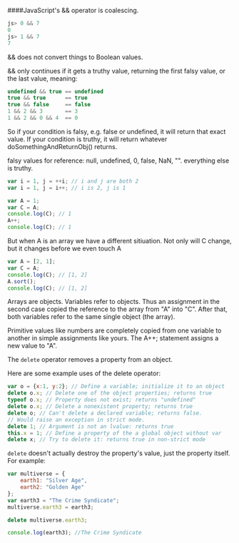 ####JavaScript's && operator is coalescing.

```js
js> 0 && 7
0
js> 1 && 7
7
```

&& does not convert things to Boolean values.

&& only continues if it gets a truthy value, returning the first falsy value, or the last value, meaning:

```js
undefined && true == undefined
true && true      == true
true && false     == false
1 && 2 && 3       == 3
1 && 2 && 0 && 4  == 0
```
So if your condition is falsy, e.g. false or undefined, it will return that exact value. If your condition is truthy, it will return whatever doSomethingAndReturnObj() returns.

falsy values for reference: null, undefined, 0, false, NaN, "". everything else is truthy.

```js
var i = 1, j = ++i; // i and j are both 2
var i = 1, j = i++; // i is 2, j is 1
```
```js
var A = 1;
var C = A;
console.log(C); // 1
A++;
console.log(C); // 1
```
But when A is an array we have a different sitiuation. Not only will C change, but it changes before we even touch A

```js
var A = [2, 1];
var C = A;
console.log(C); // [1, 2]
A.sort();
console.log(C); // [1, 2]
```
Arrays are objects. Variables refer to objects. Thus an assignment in the second case copied the reference to the array from "A" into "C". After that, both variables refer to the same single object (the array).

Primitive values like numbers are completely copied from one variable to another in simple assignments like yours. The A++; statement assigns a new value to "A".

The `delete` operator removes a property from an object.

Here are some example uses of the delete operator:

```js
var o = {x:1, y:2}; // Define a variable; initialize it to an object
delete o.x; // Delete one of the object properties; returns true
typeof o.x; // Property does not exist; returns "undefined"
delete o.x; // Delete a nonexistent property; returns true
delete o; // Can't delete a declared variable; returns false.
// Would raise an exception in strict mode.
delete 1; // Argument is not an lvalue: returns true
this.x = 1; // Define a property of the a global object without var
delete x; // Try to delete it: returns true in non-strict mode
```
`delete` doesn't actually destroy the property's value, just the property itself. For example:

```js
var multiverse = {
    earth1: "Silver Age",
    earth2: "Golden Age"
};
var earth3 = "The Crime Syndicate";
multiverse.earth3 = earth3;

delete multiverse.earth3;

console.log(earth3); //The Crime Syndicate
```
